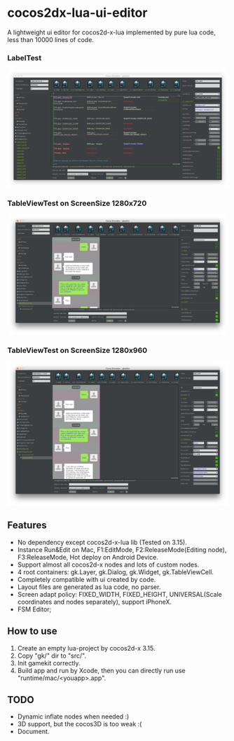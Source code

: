 # cocos2dx-lua-ui-editor
A lightweight ui editor for cocos2d-x-lua implemented by pure lua code, less than 10000 lines of code.

### LabelTest
![alt tag](snapshots/ss1.png)
### TableViewTest on ScreenSize 1280x720
![alt tag](snapshots/ss2.png)
### TableViewTest on ScreenSize 1280x960
![alt tag](snapshots/ss3.png)

## Features
 * No dependency except cocos2d-x-lua lib (Tested on 3.15).
 * Instance Run&Edit on Mac, F1:EditMode, F2:ReleaseMode(Editing node), F3:ReleaseMode, Hot deploy on Android Device.
 * Support almost all cocos2d-x nodes and lots of custom nodes.
 * 4 root containers: gk.Layer, gk.Dialog, gk.Widget, gk.TableViewCell.
 * Completely compatible with ui created by code.
 * Layout files are generated as lua code, no parser.
 * Screen adapt policy: FIXED_WIDTH, FIXED_HEIGHT, UNIVERSAL(Scale coordinates and nodes separately), support iPhoneX.
 * FSM Editor;
  
 ## How to use
 1. Create an empty lua-project by cocos2d-x 3.15.
 2. Copy "gk/" dir to "src/".
 3. Init gamekit correctly.
 4. Build app and run by Xcode, then you can directly run use "runtime/mac/&lt;youapp&gt;.app".

 ## TODO
 * Dynamic inflate nodes when needed :)
 * 3D support, but the cocos3D is too weak :(
 * Document. 
